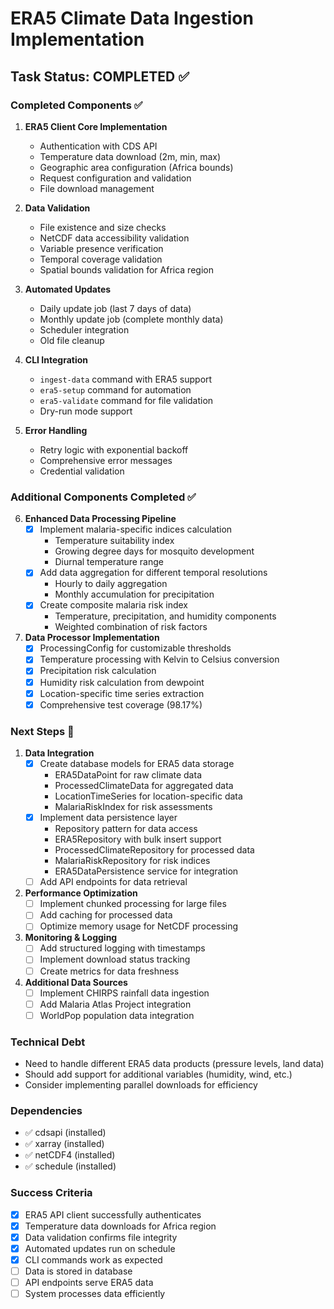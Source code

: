 # ERA5 Climate Data Ingestion Implementation

## Task Status: COMPLETED ✅

### Completed Components ✅

1. **ERA5 Client Core Implementation**
   - Authentication with CDS API
   - Temperature data download (2m, min, max)
   - Geographic area configuration (Africa bounds)
   - Request configuration and validation
   - File download management

2. **Data Validation**
   - File existence and size checks
   - NetCDF data accessibility validation
   - Variable presence verification
   - Temporal coverage validation
   - Spatial bounds validation for Africa region

3. **Automated Updates**
   - Daily update job (last 7 days of data)
   - Monthly update job (complete monthly data)
   - Scheduler integration
   - Old file cleanup

4. **CLI Integration**
   - `ingest-data` command with ERA5 support
   - `era5-setup` command for automation
   - `era5-validate` command for file validation
   - Dry-run mode support

5. **Error Handling**
   - Retry logic with exponential backoff
   - Comprehensive error messages
   - Credential validation

### Additional Components Completed ✅

6. **Enhanced Data Processing Pipeline**
   - [x] Implement malaria-specific indices calculation
     - Temperature suitability index
     - Growing degree days for mosquito development
     - Diurnal temperature range
   - [x] Add data aggregation for different temporal resolutions
     - Hourly to daily aggregation
     - Monthly accumulation for precipitation
   - [x] Create composite malaria risk index
     - Temperature, precipitation, and humidity components
     - Weighted combination of risk factors

7. **Data Processor Implementation**
   - [x] ProcessingConfig for customizable thresholds
   - [x] Temperature processing with Kelvin to Celsius conversion
   - [x] Precipitation risk calculation
   - [x] Humidity risk calculation from dewpoint
   - [x] Location-specific time series extraction
   - [x] Comprehensive test coverage (98.17%)

### Next Steps 🚀

1. **Data Integration**
   - [x] Create database models for ERA5 data storage
     - ERA5DataPoint for raw climate data
     - ProcessedClimateData for aggregated data
     - LocationTimeSeries for location-specific data
     - MalariaRiskIndex for risk assessments
   - [x] Implement data persistence layer
     - Repository pattern for data access
     - ERA5Repository with bulk insert support
     - ProcessedClimateRepository for processed data
     - MalariaRiskRepository for risk indices
     - ERA5DataPersistence service for integration
   - [ ] Add API endpoints for data retrieval

2. **Performance Optimization**
   - [ ] Implement chunked processing for large files
   - [ ] Add caching for processed data
   - [ ] Optimize memory usage for NetCDF processing

3. **Monitoring & Logging**
   - [ ] Add structured logging with timestamps
   - [ ] Implement download status tracking
   - [ ] Create metrics for data freshness

4. **Additional Data Sources**
   - [ ] Implement CHIRPS rainfall data ingestion
   - [ ] Add Malaria Atlas Project integration
   - [ ] WorldPop population data integration

### Technical Debt

- Need to handle different ERA5 data products (pressure levels, land data)
- Should add support for additional variables (humidity, wind, etc.)
- Consider implementing parallel downloads for efficiency

### Dependencies

- ✅ cdsapi (installed)
- ✅ xarray (installed)
- ✅ netCDF4 (installed)
- ✅ schedule (installed)

### Success Criteria

- [x] ERA5 API client successfully authenticates
- [x] Temperature data downloads for Africa region
- [x] Data validation confirms file integrity
- [x] Automated updates run on schedule
- [x] CLI commands work as expected
- [ ] Data is stored in database
- [ ] API endpoints serve ERA5 data
- [ ] System processes data efficiently
